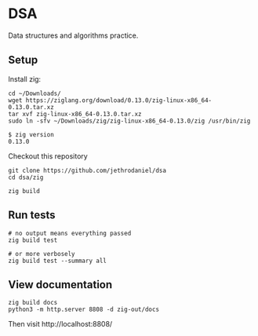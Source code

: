 # DSA

Data structures and algorithms practice.

## Setup

Install zig:

```
cd ~/Downloads/
wget https://ziglang.org/download/0.13.0/zig-linux-x86_64-0.13.0.tar.xz
tar xvf zig-linux-x86_64-0.13.0.tar.xz
sudo ln -sfv ~/Downloads/zig/zig-linux-x86_64-0.13.0/zig /usr/bin/zig
```
```
$ zig version
0.13.0
```

Checkout this repository

```
git clone https://github.com/jethrodaniel/dsa
cd dsa/zig

zig build
```

## Run tests

```
# no output means everything passed
zig build test

# or more verbosely
zig build test --summary all
```

## View documentation

```
zig build docs
python3 -m http.server 8808 -d zig-out/docs
```

Then visit http://localhost:8808/
